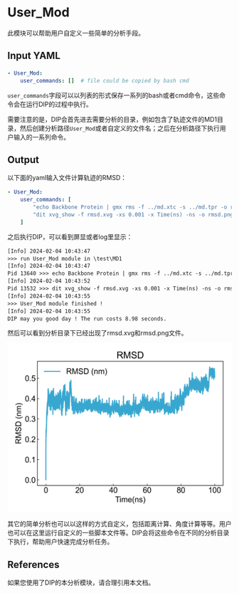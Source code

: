 # User_Mod

此模块可以帮助用户自定义一些简单的分析手段。

## Input YAML

```yaml
- User_Mod:
    user_commands: []  # file could be copied by bash cmd
```

`user_commands`字段可以以列表的形式保存一系列的bash或者cmd命令，这些命令会在运行DIP的过程中执行。

需要注意的是，DIP会首先进去需要分析的目录，例如包含了轨迹文件的MD1目录，然后创建分析路径`User_Mod`或者自定义的文件名；之后在分析路径下执行用户输入的一系列命令。

## Output

以下面的yaml输入文件计算轨迹的RMSD：

```yaml
- User_Mod:
    user_commands: [
        "echo Backbone Protein | gmx rms -f ../md.xtc -s ../md.tpr -o rmsd.xvg",
        "dit xvg_show -f rmsd.xvg -xs 0.001 -x Time(ns) -ns -o rmsd.png"
    ]
```

之后执行DIP，可以看到屏显或者log里显示：

```txt
[Info] 2024-02-04 10:43:47
>>> run User_Mod module in \test\MD1
[Info] 2024-02-04 10:43:47
Pid 13640 >>> echo Backbone Protein | gmx rms -f ../md.xtc -s ../md.tpr -o rmsd.xvg
[Info] 2024-02-04 10:43:52
Pid 13532 >>> dit xvg_show -f rmsd.xvg -xs 0.001 -x Time(ns) -ns -o rmsd.png
[Info] 2024-02-04 10:43:55
>>> User_Mod module finished !
[Info] 2024-02-04 10:43:55
DIP may you good day ! The run costs 8.98 seconds.
```

然后可以看到分析目录下已经出现了rmsd.xvg和rmsd.png文件。

![rmsd](static/user_mod_rmsd.png)

其它的简单分析也可以以这样的方式自定义，包括距离计算、角度计算等等。用户也可以在这里运行自定义的一些脚本文件等。DIP会将这些命令在不同的分析目录下执行，帮助用户快速完成分析任务。

## References

如果您使用了DIP的本分析模块，请合理引用本文档。